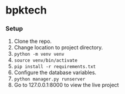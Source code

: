 # bpktech

### Setup
1. Clone the repo.
2. Change location to project directory.
3. `python -m venv venv`
4. `source venv/bin/activate`
5. `pip install -r requirements.txt`
6. Configure the database variables.
7. `python manager.py runserver`
8. Go to 127.0.0.1:8000 to view the live project
